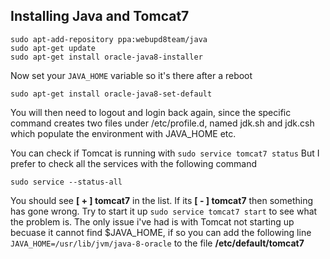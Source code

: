 ## Installing Java and Tomcat7

````
sudo apt-add-repository ppa:webupd8team/java 
sudo apt-get update 
sudo apt-get install oracle-java8-installer
````

Now set your `JAVA_HOME` variable so it's there after a reboot

```
sudo apt-get install oracle-java8-set-default
```
You will then need to logout and login back again, since the specific command creates two files under /etc/profile.d, named jdk.sh and jdk.csh which populate the environment with JAVA_HOME etc.


You can check if Tomcat is running with ````sudo service tomcat7 status```` But I prefer to check all the  services with the following command

````sudo service --status-all````

You should see **[ + ]  tomcat7** in the list. If its **[ - ]  tomcat7** then something has gone wrong. Try to start it up ````sudo service tomcat7 start```` to see what the problem is. The only issue i've had is with Tomcat not starting up becuase it cannot find $JAVA_HOME, if so you can add the following line ````JAVA_HOME=/usr/lib/jvm/java-8-oracle```` to the file **/etc/default/tomcat7**